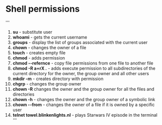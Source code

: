 # Shell permissions
'''
1. **su** - substitute user
2. **whoami** - gets the current username
3. **groups** -  display the list of groups associated with the current user
4. **chown** - changes the owner of a file
5. **touch** - creates empty file
6. **chmod** - adds permission
7. **chmod --refernce** - copy file permissions from one file to another file
8. **chmod -R a+rX  .** - adds execute permission to all subdirectories of the current directory for the owner, the group owner and all other users
9. **mkdir -m** - creates directory with permission
10. **chgrp** - changes the group owner
11. **chown -R** changes the owner and the group owner for all the files and directories
12. **chown -h** - changes the owner and the group owner of a symbolic link
13. **chown --from** - changes the owner of a file if it is owned by a specific user
14. **telnet towel.blinkenlights.nl** - plays Starwars IV episode in the terminal
'''
